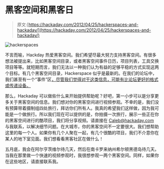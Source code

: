 # 黑客空间和黑客日

> 原文:[https://hackaday.com/2012/04/25/hackerspaces-and-hackaday/](https://hackaday.com/2012/04/25/hackerspaces-and-hackaday/)

![](../Images/d884e4adf63b01b08711d01fdac59139.png "hackerspaces")

不言而喻，Hackday 热爱黑客空间。我们希望尽最大努力支持黑客空间。有很多想法被提出来，比如黑客空间目录，或者黑客空间事件日历，项目列表，工具交换项目等等。就短期而言，我们无法以一种我们认为有益的足够平稳的方式实现这两个目标。有几个黑客空间目录，Hackerspace 似乎是最新的。在我们的论坛中，我们甚至有一个“事件”区[，尽管我们觉得对于这类信息，可能有比论坛更好的格式或传递设备。](http://FORUMS.hackaday.com/viewforum.php?f=6)

那么，Hackaday 可以做些什么来开始提供帮助呢？好吧，第一小步可以是分享更多关于黑客空间的信息。我们想对你的黑客空间进行视频参观。不幸的是，我们没有预算带着摄制组四处旅行，拜访你们所有人。我真的希望我们这样做，因为我可能是一个做旅行。所以我们现在可以提供的是，你拍摄一次旅行，展示一些正在你的黑客空间进行的酷项目，我们将分享视频。请直接在 Caleb@hackaday.com 与我联系，以解决细节问题。在大城市，你的黑客空间不一定要很大。我们想帮助这里的每一个人。如果你有几个人聚在一起，有几个很酷的项目，我们不介意你在某人的地下室见面。我们想看看黑客社区在做什么！

五月底，我会在阿尔亨茨维尔待几天，然后在南卡罗来纳州希尔顿黑德岛待几天。当我在那里做一个快速的视频参观时，我很想参观一两个黑客空间。同样，如果你在这些地区，请直接联系我。